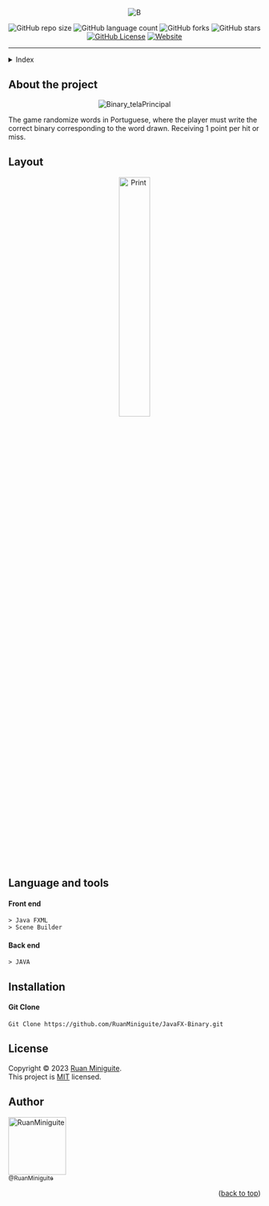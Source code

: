 <!--  
  Ruan Pezzin Miniguite
  V. 3.0
-->


<!-- ============== HEADER ============== -->
<div align="center" id="header">

  ![B](https://user-images.githubusercontent.com/82480542/215500137-8f586ad7-eeb0-4496-b874-3ec7983a6d81.png)

  ![GitHub repo size][GitHub repo size-shields]
  ![GitHub language count][GitHub language count-shields]
  ![GitHub forks][GitHub forks-shields]
  ![GitHub stars][GitHub stars-shields]
  [![GitHub License][GitHub License-shields]][GitHub License-link]
  [![Website][Website-shields]][Website-link]
  
</div>

---

<!-- ===== INDEX ===== -->
<details>
  <summary>Index</summary>
  <ol>
    <li><a href="#about-the-project">About The Project</a></li>
    <li><a href="#layout">Layout</a></li>
    <li><a href="#language-and-tools">Language and tools</a></li>
    <li><a href="#installation">Installation</a></li>
    <li><a href="#license">License</a></li>
    <li><a href="#author">Author</a></li>
  </ol>
</details>



<!-- ============== ABOUT ============== -->
## About the project

<div align="center">
   
  ![Binary_telaPrincipal](https://user-images.githubusercontent.com/82480542/215500664-c9df614e-62b7-484d-99b6-cc3e4cef2eee.jpg)

</div>

<p>The game randomize words in Portuguese, where the player must write the correct binary corresponding to the word drawn. Receiving 1 point per hit or miss.</p>



<!-- ============== LAYOUT ============== -->
## Layout

<div align="center">
  <img src="https://user-images.githubusercontent.com/82480542/215500701-6a93d316-eb2a-423e-9bf7-4350981c246e.jpg" alt="Print" width="35%">
</div>



<!-- ============== LANGUAGE ============== -->
## Language and tools

#### Front end
```
> Java FXML
> Scene Builder
```

#### Back end
```
> JAVA
```



<!-- ============== INSTALLATION ============== -->
## Installation

#### Git Clone
```
Git Clone https://github.com/RuanMiniguite/JavaFX-Binary.git
```



<!-- ============== LICENSE ============== -->
## License

Copyright © 2023 [Ruan Miniguite](https://github.com/RuanMiniguite).<br />
This project is [MIT][GitHub License-link] licensed.



<!-- ============== AUTHOR ============== -->
## Author

[<img alt="RuanMiniguite" src="https://github.com/RuanMiniguite.png?size=330" width="115"><br><sub>@RuanMiniguite</sub>](https://github.com/RuanMiniguite)

<p align="right">(<a href="#header">back to top</a>)</p>




<!-- ============== LINKs ============== -->
<!-- Alterar link -->
[Site-link]: https://github.com/RuanMiniguite/JavaFX-Binary
[GitHub License-link]: https://github.com/RuanMiniguite/JavaFX-Binary/blob/c7acffe0fc06326c93a36668f6cc7e725d9135a2/LICENSE

<!-- Alterar caminho para repositorio [Template-Readme] -->
[GitHub repo size-shields]: https://img.shields.io/github/repo-size/RuanMiniguite/JavaFX-Binary?style=for-the-badge&color=FF8801
[GitHub language count-shields]: https://img.shields.io/github/languages/count/RuanMiniguite/JavaFX-Binary?style=for-the-badge&color=FF8801
[GitHub forks-shields]: https://img.shields.io/github/forks/RuanMiniguite/JavaFX-Binary?style=for-the-badge&color=FF8801
[GitHub stars-shields]: https://img.shields.io/github/stars/RuanMiniguite/JavaFX-Binary?style=for-the-badge&color=FF8801

<!-- Permalink Shields-->
[GitHub License-shields]: https://img.shields.io/cocoapods/l/m?down_color=292929&up_color=292929&color=FF8801&style=for-the-badge
[Site-shields]: https://img.shields.io/badge/Site-Live-292929?style=for-the-badge&logo=web&logoColor=white
[Website-link]: https://github.com/RuanMiniguite/Commit-Message
[Website-shields]: https://img.shields.io/website?down_color=292929&down_message=404&style=for-the-badge&logo=github&up_color=FF8801&up_message=Commit&url=https%3A%2F%2Fgithub.com%2FRuanMiniguite%2FCommit-Message
